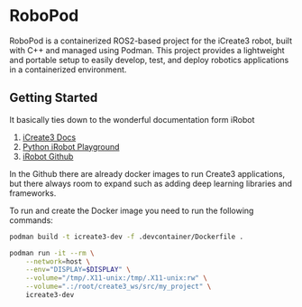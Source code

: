# RoboPod
RoboPod is a containerized ROS2-based project for the iCreate3 robot, built with C++ and managed using Podman. This project provides a lightweight and portable setup to easily develop, test, and deploy robotics applications in a containerized environment.

## Getting Started

It basically ties down to the wonderful documentation form iRobot

1. [iCreate3 Docs](https://iroboteducation.github.io/create3_docs/)
2. [Python iRobot Playground](https://python.irobot.com/)
3. [iRobot Github](https://github.com/iRobotEducation)

In the Github there are already docker images to run Create3 applications,
but there always room to expand such as adding deep learning libraries and
frameworks.

To run and create the Docker image you need to run the following commands:

```sh
podman build -t icreate3-dev -f .devcontainer/Dockerfile .
```

```sh
podman run -it --rm \
    --network=host \
    --env="DISPLAY=$DISPLAY" \
    --volume="/tmp/.X11-unix:/tmp/.X11-unix:rw" \
    --volume=".:/root/create3_ws/src/my_project" \
    icreate3-dev
```
